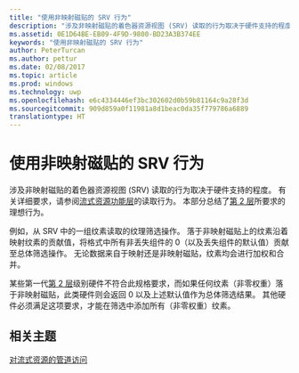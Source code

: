 ```yaml
---
title: "使用非映射磁贴的 SRV 行为"
description: "涉及非映射磁贴的着色器资源视图 (SRV) 读取的行为取决于硬件支持的程度。"
ms.assetid: 0E1D64BE-EB09-4F9D-9800-BD23A3B374EE
keywords: "使用非映射磁贴的 SRV 行为"
author: PeterTurcan
ms.author: pettur
ms.date: 02/08/2017
ms.topic: article
ms.prod: windows
ms.technology: uwp
ms.openlocfilehash: e6c4334446ef3bc302602d0b59b81164c9a28f3d
ms.sourcegitcommit: 909d859a0f11981a8d1beac0da35f779786a6889
translationtype: HT
---
```

# <a name="span-iddirect3dconceptssrvbehaviorwithnon-mappedtilesspansrv-behavior-with-non-mapped-tiles"></a><span id="direct3dconcepts.srv_behavior_with_non-mapped_tiles"></span>使用非映射磁贴的 SRV 行为


涉及非映射磁贴的着色器资源视图 (SRV) 读取的行为取决于硬件支持的程度。 有关详细要求，请参阅[流式资源功能层](streaming-resources-features-tiers.md)的读取行为。 本部分总结了[第 2 层](tier-2.md)所要求的理想行为。

例如，从 SRV 中的一组纹素读取的纹理筛选操作。 落于非映射磁贴上的纹素沿着映射纹素的贡献值，将格式中所有非丢失组件的 0（以及丢失组件的默认值）贡献至总体筛选操作。 无论数据来自于映射还是非映射磁贴，纹素均会进行加权和合并。

某些第一代[第 2 层](tier-2.md)级别硬件不符合此规格要求，而如果任何纹素（非零权重）落于非映射磁贴，此类硬件则会返回 0 以及上述默认值作为总体筛选结果。 其他硬件必须满足这项要求，才能在筛选中添加所有（非零权重）纹素。

## <a name="span-idrelated-topicsspanrelated-topics"></a><span id="related-topics"></span>相关主题


[对流式资源的管道访问](pipeline-access-to-streaming-resources.md)

 

 




